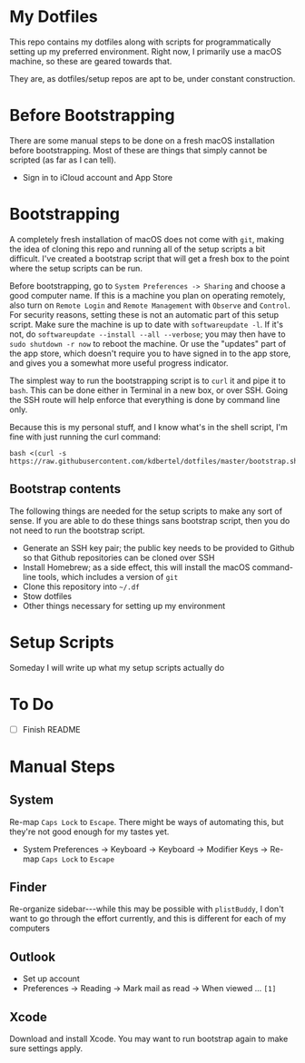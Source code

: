 # My Dotfiles

This repo contains my dotfiles along with scripts for programmatically setting up my preferred environment. Right now, I primarily use a macOS machine, so these are geared towards that.

They are, as dotfiles/setup repos are apt to be, under constant construction.

# Before Bootstrapping

There are some manual steps to be done on a fresh macOS installation before bootstrapping. Most of these are things that simply cannot be scripted (as far as I can tell).

- Sign in to iCloud account and App Store

# Bootstrapping

A completely fresh installation of macOS does not come with `git`, making the idea of cloning this repo and running all of the setup scripts a bit difficult. I've created a bootstrap script that will get a fresh box to the point where the setup scripts can be run.

Before bootstrapping, go to `System Preferences -> Sharing` and choose a good computer name. If this is a machine you plan on operating remotely, also turn on `Remote Login` and `Remote Management` with `Observe` and `Control`. For security reasons, setting these is not an automatic part of this setup script. Make sure the machine is up to date with `softwareupdate -l`. If it's not, do `softwareupdate --install --all --verbose`; you may then have to `sudo shutdown -r now` to reboot the machine. Or use the "updates" part of the app store, which doesn't require you to have signed in to the app store, and gives you a somewhat more useful progress indicator.

The simplest way to run the bootstrapping script is to `curl` it and pipe it to `bash`. This can be done either in Terminal in a new box, or over SSH. Going the SSH route will help enforce that everything is done by command line only.

Because this is my personal stuff, and I know what's in the shell script, I'm fine with just running the curl command:

```
bash <(curl -s https://raw.githubusercontent.com/kdbertel/dotfiles/master/bootstrap.sh)
```

## Bootstrap contents

The following things are needed for the setup scripts to make any sort of sense. If you are able to do these things sans bootstrap script, then you do not need to run the bootstrap script.

- Generate an SSH key pair; the public key needs to be provided to Github so that Github repositories can be cloned over SSH
- Install Homebrew; as a side effect, this will install the macOS command-line tools, which includes a version of `git`
- Clone this repository into `~/.df`
- Stow dotfiles
- Other things necessary for setting up my environment

# Setup Scripts

Someday I will write up what my setup scripts actually do

# To Do

- [ ] Finish README

# Manual Steps

## System

Re-map `Caps Lock` to `Escape`. There might be ways of automating this, but they're not good enough for my tastes yet.

- System Preferences -> Keyboard -> Keyboard -> Modifier Keys -> Re-map `Caps Lock` to `Escape`

## Finder

Re-organize sidebar---while this may be possible with `plistBuddy`, I don't want to go through the effort currently, and this is different for each of my computers

## Outlook
- Set up account
- Preferences -> Reading -> Mark mail as read -> When viewed ... `[1]`

## Xcode

Download and install Xcode. You may want to run bootstrap again to make sure settings apply.
